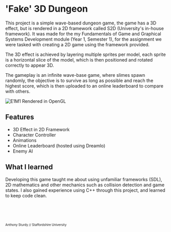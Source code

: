 # 'Fake' 3D Dungeon
This project is a simple wave-based dungeon game, the game has a 3D effect, but is rendered in a 2D framework called S2D (University's in-house framework). It was made for the my Fundamentals of Game and Graphical Systems Development module (Year 1, Semester 1), for the assignment we were tasked with creating a 2D game using the framework provided.

The 3D effect is achieved by layering multiple sprites per model, each sprite is a horizontal slice of the model, which is then positioned and rotated correctly to appear 3D.

The gameplay is an infinite wave-base game, where slimes spawn randomly, the objective is to survive as long as possible and reach the highest score, which is then uploaded to an online leaderboard to compare with others.

![E1M1 Rendered in OpenGL](https://i.imgur.com/b3e1zf3.png)

## Features
- 3D Effect in 2D Framework
- Character Controller
- Animations
- Online Leaderboard (hosted using Dreamlo)
- Enemy AI

## What I learned
Developing this game taught me about using unfamiliar frameworks (SDL), 2D mathematics and other mechanics such as collision detection and game states. I also gained experience using C++ through this project, and learned to keep code clean.

<br><br><br>

<sub><sup>Anthony Sturdy // Staffordshire University</sup></sub>
